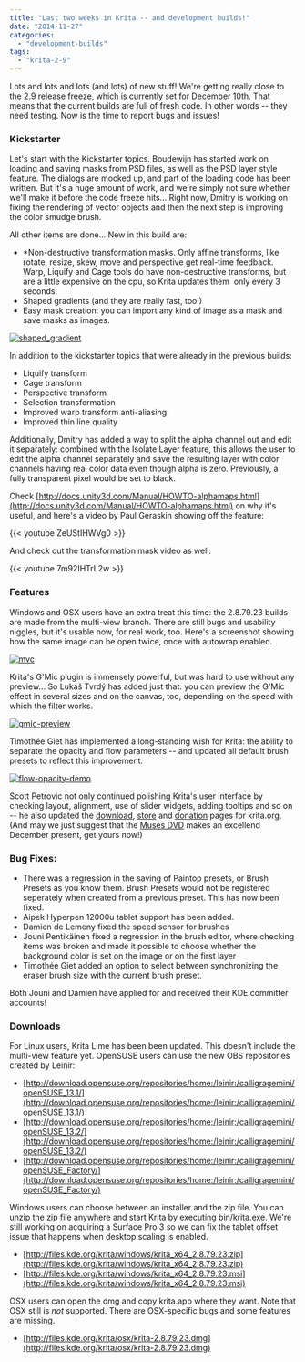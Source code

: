 ```yaml
---
title: "Last two weeks in Krita -- and development builds!"
date: "2014-11-27"
categories: 
  - "development-builds"
tags: 
  - "krita-2-9"
---
```


Lots and lots and lots (and lots) of new stuff! We're getting really close to the 2.9 release freeze, which is currently set for December 10th. That means that the current builds are full of fresh code. In other words -- they need testing. Now is the time to report bugs and issues!

### Kickstarter

Let's start with the Kickstarter topics. Boudewijn has started work on loading and saving masks from PSD files, as well as the PSD layer style feature. The dialogs are mocked up, and part of the loading code has been written. But it's a huge amount of work, and we're simply not sure whether we'll make it before the code freeze hits... Right now, Dmitry is working on fixing the rendering of vector objects and then the next step is improving the color smudge brush.

All other items are done... New in this build are:

- \*Non-destructive transformation masks. Only affine transforms, like rotate, resize, skew, move and perspective get real-time feedback. Warp, Liquify and Cage tools do have non-destructive transforms, but are a little expensive on the cpu, so Krita updates them  only every 3 seconds.
- Shaped gradients (and they are really fast, too!)
- Easy mask creation: you can import any kind of image as a mask and save masks as images.

[![shaped_gradient](/images/posts/2014/shaped_gradient-300x210.png)](/images/posts/2014/shaped_gradient.png)

In addition to the kickstarter topics that were already in the previous builds:

- Liquify transform
- Cage transform
- Perspective transform
- Selection transformation
- Improved warp transform anti-aliasing
- Improved thin line quality

Additionally, Dmitry has added a way to split the alpha channel out and edit it separately: combined with the Isolate Layer feature, this allows the user to edit the alpha channel separately and save the resulting layer with color channels having real color data even though alpha is zero. Previously, a fully transparent pixel would be set to black.

Check [http://docs.unity3d.com/Manual/HOWTO-alphamaps.html](http://docs.unity3d.com/Manual/HOWTO-alphamaps.html) on why it's useful, and here's a video by Paul Geraskin showing off the feature:

{{< youtube ZeUStIHWVg0 >}}

And check out the transformation mask video as well:

{{< youtube 7m92IHTrL2w >}}

### Features

Windows and OSX users have an extra treat this time: the 2.8.79.23 builds are made from the multi-view branch. There are still bugs and usability niggles, but it's usable now, for real work, too. Here's a screenshot showing how the same image can be open twice, once with autowrap enabled.

[![mvc](/images/posts/2014/mvc-300x187.png)](/images/posts/2014/mvc.png)

Krita's G'Mic plugin is immensely powerful, but was hard to use without any preview... So Lukáš Tvrdý has added just that: you can preview the G'Mic effect in several sizes and on the canvas, too, depending on the speed with which the filter works.

[![gmic-preview](/images/posts/2014/gmic-preview-300x110.png)](/images/posts/2014/gmic-preview.png)

Timothée Giet has implemented a long-standing wish for Krita: the ability to separate the opacity and flow parameters -- and updated all default brush presets to reflect this improvement.

[![flow-opacity-demo](/images/posts/2014/flow-opacity-demo-300x174.png)](/images/posts/2014/flow-opacity-demo.png)

Scott Petrovic not only continued polishing Krita's user interface by checking layout, alignment, use of slider widgets, adding tooltips and so on -- he also updated the [download](https://krita.org/download/krita-desktop/), [store](https://krita.org/support-us/shop/) and [donation](https://krita.org/support-us/donations/) pages for krita.org. (And may we just suggest that the [Muses DVD](https://krita.org/learn/tutorials/) makes an excellend December present, get yours now!)

### Bug Fixes:

- There was a regression in the saving of Paintop presets, or Brush Presets as you know them. Brush Presets would not be registered seperately when created from a previous preset. This has now been fixed.
- Aipek Hyperpen 12000u tablet support has been added.
- Damien de Lemeny fixed the speed sensor for brushes
- Jouni Pentikäinen fixed a regression in the brush editor, where checking items was broken and made it possible to choose whether the background color is set on the image or on the first layer
- Timothée Giet added an option to select between synchronizing the eraser brush size with the current brush preset.

Both Jouni and Damien have applied for and received their KDE committer accounts!

### Downloads

For Linux users, Krita Lime has been been updated. This doesn't include the multi-view feature yet. OpenSUSE users can use the new OBS repositories created by Leinir:

- [http://download.opensuse.org/repositories/home:/leinir:/calligragemini/openSUSE_13.1/](http://download.opensuse.org/repositories/home:/leinir:/calligragemini/openSUSE_13.1/)
- [http://download.opensuse.org/repositories/home:/leinir:/calligragemini/openSUSE_13.2/](http://download.opensuse.org/repositories/home:/leinir:/calligragemini/openSUSE_13.2/)
- [http://download.opensuse.org/repositories/home:/leinir:/calligragemini/openSUSE_Factory/](http://download.opensuse.org/repositories/home:/leinir:/calligragemini/openSUSE_Factory/)

Windows users can choose between an installer and the zip file. You can unzip the zip file anywhere and start Krita by executing bin/krita.exe. We're still working on acquiring a Surface Pro 3 so we can fix the tablet offset issue that happens when desktop scaling is enabled.

- [http://files.kde.org/krita/windows/krita_x64_2.8.79.23.zip](http://files.kde.org/krita/windows/krita_x64_2.8.79.23.zip)
- [http://files.kde.org/krita/windows/krita_x64_2.8.79.23.msi](http://files.kde.org/krita/windows/krita_x64_2.8.79.23.msi)

OSX users can open the dmg and copy krita.app where they want. Note that OSX still is _not_ supported. There are OSX-specific bugs and some features are missing.

- [http://files.kde.org/krita/osx/krita-2.8.79.23.dmg](http://files.kde.org/krita/osx/krita-2.8.79.23.dmg)
